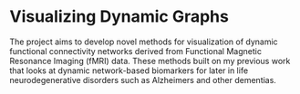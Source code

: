 # Visualizing Dynamic Graphs 

The project aims to develop novel methods for visualization of dynamic functional connectivity networks derived from Functional 
Magnetic Resonance Imaging (fMRI) data. These methods built on my previous work that looks at dynamic network-based biomarkers for later 
in life neurodegenerative disorders such as Alzheimers and other dementias.


